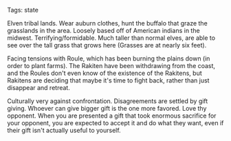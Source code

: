 Tags: state

Elven tribal lands. Wear auburn clothes, hunt the buffalo that graze the grasslands in the area. Loosely based off of American indians in the midwest. Terrifying/formidable. Much taller than normal elves, are able to see over the tall grass that grows here (Grasses are at nearly six feet). 

Facing tensions with Roule, which has been burning the plains down (in order to plant farms). The Rakiten have been withdrawing from the coast, and the Roules don't even know of the existence of the Rakitens, but Rakitens are deciding that maybe it's time to fight back, rather than just disappear and retreat. 

Culturally very against confrontation. Disagreements are settled by gift giving. Whoever can give bigger gift is the one more favored. Love thy opponent. When you are presented a gift that took enormous sacrifice for your opponent, you are expected to accept it and do what they want, even if their gift isn't actually useful to yourself.